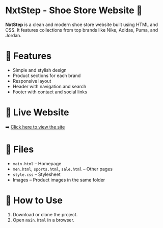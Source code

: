 # NxtStep - Shoe Store Website 👟

**NxtStep** is a clean and modern shoe store website built using HTML and CSS. It features collections from top brands like Nike, Adidas, Puma, and Jordan.

# 🌟 Features

- Simple and stylish design  
- Product sections for each brand  
- Responsive layout  
- Header with navigation and search  
- Footer with contact and social links

# 🔗 Live Website

➡️ [Click here to view the site](https://siddhu0704.github.io/nxtstep/main.html)


# 📁 Files

- `main.html` – Homepage  
- `men.html`, `sports.html`, `sale.html` – Other pages  
- `style.css` – Stylesheet  
- Images – Product images in the same folder

# 🚀 How to Use

1. Download or clone the project.  
2. Open `main.html` in a browser.  
